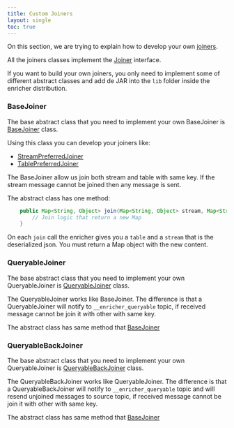 ```yaml
---
title: Custom Joiners
layout: single
toc: true
---
```


On this section, we are trying to explain how to develop your own [joiners](https://wizzie-io.github.io/enricher/joiners_enrichers/joiners).

All the joiners classes implement the [Joiner](https://github.com/wizzie-io/enricher/blob/master/service/src/main/java/io/wizzie/enricher/enrichment/join/Joiner.java) interface.

If you want to build your own joiners, you only need to implement some of different abstract classes and add de JAR into the `lib` folder inside the enricher distribution.

### BaseJoiner

The base abstract class that you need to implement your own BaseJoiner is [BaseJoiner](https://github.com/wizzie-io/enricher/blob/master/service/src/main/java/io/wizzie/enricher/enrichment/join/BaseJoiner.java) class.

Using this class you can develop your joiners like:
* [StreamPreferredJoiner](https://github.com/wizzie-io/enricher/blob/master/service/src/main/java/io/wizzie/enricher/enrichment/join/impl/StreamPreferredJoiner.java)
* [TablePreferredJoiner](https://github.com/wizzie-io/enricher/blob/master/service/src/main/java/io/wizzie/enricher/enrichment/join/impl/TablePreferredJoiner.java)

The BaseJoiner allow us join both stream and table with same key. If the stream message cannot be joined then any message is sent.

The abstract class has one method:

```java
    public Map<String, Object> join(Map<String, Object> stream, Map<String, Object> table) {
        // Join logic that return a new Map
    }
```

On each `join` call the enricher gives you a `table` and a `stream` that is the deserialized json. You must return a Map object with the new content.

### QueryableJoiner

The base abstract class that you need to implement your own QueryableJoiner is [QueryableJoiner](https://github.com/wizzie-io/enricher/blob/master/service/src/main/java/io/wizzie/enricher/enrichment/join/QueryableJoiner.java) class.

The QueryableJoiner works like BaseJoiner. The difference is that a QueryableJoiner will notify to `__enricher_queryable` topic, if received message cannot be join it with other with same key.

The abstract class has same method that [BaseJoiner](#basejoiner)

### QueryableBackJoiner

The base abstract class that you need to implement your own QueryableJoiner is [QueryableBackJoiner](https://github.com/wizzie-io/enricher/blob/master/service/src/main/java/io/wizzie/enricher/enrichment/join/QueryableBackJoiner.java) class.

The QueryableBackJoiner works like QueryableJoiner. The difference is that a QueryableBackJoiner will notify to `__enricher_queryable` topic and will resend unjoined messages to source topic, if received message cannot be join it with other with same key.

The abstract class has same method that [BaseJoiner](#basejoiner)
